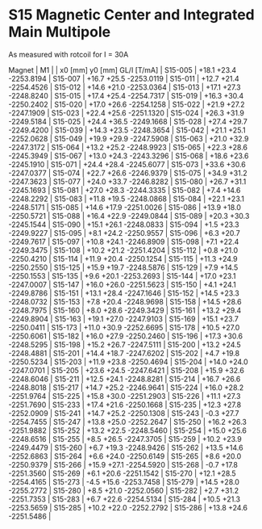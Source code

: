 S15 Magnetic Center and Integrated Main Multipole
=================================================

As measured with rotcoil for I =  30A

Magnet  |             M1               |
        | x0 [mm]  y0 [mm] GL/I [T/mA] |
S15-005 |   +18.1    +23.4 -2253.8194  |
S15-007 |   +16.7    +25.5 -2253.0119  |
S15-011 |   +12.7    +21.4 -2254.4526  |
S15-012 |   +14.6    +21.0 -2253.0364  |
S15-013 |   +17.1    +27.3 -2248.8240  |
S15-015 |   +17.4    +25.4 -2254.7317  |
S15-019 |   +16.3    +30.4 -2250.2402  |
S15-020 |   +17.0    +26.6 -2254.1258  |
S15-022 |   +21.9    +27.2 -2247.1909  |
S15-023 |   +22.4    +25.6 -2251.1320  |
S15-024 |   +26.3    +31.9 -2249.5184  |
S15-025 |   +24.4    +36.5 -2249.1668  |
S15-028 |   +27.4    +29.7 -2249.4200  |
S15-039 |   +14.3    +23.5 -2248.3654  |
S15-042 |   +21.1    +25.1 -2252.0628  |
S15-049 |   +19.9    +29.9 -2247.5908  |
S15-063 |   +21.0    +32.9 -2247.3172  |
S15-064 |   +13.2    +25.2 -2248.9923  |
S15-065 |   +22.3    +28.6 -2245.3949  |
S15-067 |   +13.0    +24.3 -2243.3296  |
S15-068 |   +18.6    +23.6 -2245.1910  |
S15-071 |   +24.4    +28.4 -2245.6077  |
S15-073 |   +33.6    +30.6 -2247.0377  |
S15-074 |   +22.7    +26.6 -2246.9379  |
S15-075 |   +34.9    +31.2 -2247.3623  |
S15-077 |   +24.0    +33.7 -2246.8282  |
S15-080 |   +26.7    +31.1 -2245.1693  |
S15-081 |   +27.0    +28.3 -2244.3335  |
S15-082 |    +7.4    +14.6 -2248.2292  |
S15-083 |   +11.8    +19.5 -2248.0868  |
S15-084 |   +22.1    +23.1 -2248.5171  |
S15-085 |   +14.6    +17.9 -2251.0026  |
S15-086 |   +13.9    +18.0 -2250.5721  |
S15-088 |   +16.4    +22.9 -2249.0844  |
S15-089 |   +20.3    +30.3 -2245.1544  |
S15-090 |   +15.1    +26.1 -2248.0833  |
S15-094 |    +1.5    +23.3 -2249.9227  |
S15-095 |    +8.1    +24.2 -2250.9557  |
S15-096 |    +6.3    +20.7 -2249.7617  |
S15-097 |   +10.8    +24.1 -2246.8909  |
S15-098 |    +7.1    +22.4 -2249.3475  |
S15-108 |   +10.2    +21.2 -2251.4204  |
S15-112 |    +0.8    +21.0 -2250.4210  |
S15-114 |   +11.9    +20.4 -2250.1254  |
S15-115 |   +11.3    +24.9 -2250.2550  |
S15-125 |   +15.9    +19.7 -2248.5876  |
S15-129 |    +7.9    +14.5 -2250.1553  |
S15-135 |    +9.6    +20.1 -2253.2693  |
S15-144 |   +17.0    +23.1 -2247.0007  |
S15-147 |   +16.0    +26.0 -2251.5623  |
S15-150 |    +4.1    +24.1 -2249.8786  |
S15-151 |   +13.1    +28.4 -2247.1646  |
S15-152 |   +14.5    +23.3 -2248.0732  |
S15-153 |    +7.8    +20.4 -2248.9698  |
S15-158 |   +14.5    +28.6 -2248.7975  |
S15-160 |    +8.0    +28.6 -2249.3429  |
S15-161 |   +13.2    +29.4 -2249.8904  |
S15-163 |   +19.1    +27.0 -2247.9103  |
S15-169 |   +15.1    +23.7 -2250.0411  |
S15-173 |   +11.0    +30.9 -2252.6695  |
S15-178 |   +10.5    +27.0 -2250.6061  |
S15-182 |   +16.0    +27.9 -2250.2460  |
S15-196 |   +17.3    +30.6 -2248.5295  |
S15-198 |   +15.2    +26.7 -2247.5111  |
S15-200 |   +13.2    +24.5 -2248.4881  |
S15-201 |   +14.4    +18.7 -2247.6202  |
S15-202 |    +4.7    +19.8 -2250.5234  |
S15-203 |   +11.9    +23.8 -2250.4694  |
S15-204 |   +14.0    +24.0 -2247.0701  |
S15-205 |   +23.6    +24.5 -2247.6421  |
S15-208 |   +15.9    +32.6 -2248.6046  |
S15-211 |   +12.5    +24.1 -2248.8281  |
S15-214 |   +16.7    +26.6 -2248.8018  |
S15-217 |   +14.7    +25.2 -2246.9641  |
S15-224 |   +16.0    +28.2 -2251.9764  |
S15-225 |   +15.8    +30.0 -2251.2903  |
S15-226 |   +11.1    +27.3 -2251.7690  |
S15-233 |   +17.4    +21.6 -2250.1668  |
S15-235 |   +12.3    +27.8 -2252.0909  |
S15-241 |   +14.7    +25.2 -2250.1308  |
S15-243 |    -0.3    +27.7 -2254.7455  |
S15-247 |   +13.8    +25.0 -2252.2647  |
S15-250 |   +16.2    +26.3 -2251.9882  |
S15-252 |   +13.2    +22.5 -2248.5460  |
S15-254 |   +15.0    +25.6 -2248.6516  |
S15-255 |    +8.5    +26.5 -2247.3705  |
S15-259 |   +10.2    +23.9 -2249.4479  |
S15-260 |    +6.7    +19.3 -2248.9426  |
S15-262 |   +13.5    +14.6 -2252.6863  |
S15-264 |    +6.6    +24.0 -2250.6149  |
S15-265 |    +8.6    +20.0 -2250.9379  |
S15-266 |   +15.9    +27.1 -2254.5920  |
S15-268 |    -0.7    +17.8 -2251.3560  |
S15-269 |    +6.1    +20.6 -2251.1542  |
S15-270 |   +12.1    +28.5 -2254.4165  |
S15-273 |    -4.5    +15.6 -2253.7458  |
S15-279 |   +14.5    +28.0 -2255.2772  |
S15-280 |    +8.5    +21.0 -2252.0560  |
S15-282 |    +2.7    +31.2 -2251.7353  |
S15-283 |    +6.7    +22.6 -2254.5134  |
S15-284 |   +10.5    +21.3 -2253.5659  |
S15-285 |   +10.2    +22.0 -2252.2792  |
S15-286 |   +13.8    +24.6 -2251.5486  |

